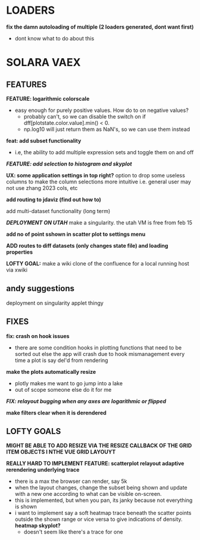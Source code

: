 # LOADERS
**fix the damn autoloading of multiple (2 loaders generated, dont want first)**
  - dont know what to do about this


# SOLARA VAEX

## FEATURES

**FEATURE: logarithmic colorscale**
  - easy enough for purely positive values. How do to on negative values?
    - probably can't, so we can disable the switch on if dff[plotstate.color.value].min() < 0.
    - np.log10 will just return them as NaN's, so we can use them instead

**feat: add subset functionality**
- i.e, the ability to add multiple expression sets and toggle them on and off

***FEATURE: add selection to histogram and skyplot***

**UX: some application settings in top right?**
  option to drop some useless columns to make the column selections more intuitive
    i.e. general user may not use zhang 2023 cols, etc

**add routing to jdaviz (find out how to)**

add multi-dataset functionality (long term)

***DEPLOYMENT ON UTAH***
make a singularity.
the utah VM is free from feb 15


**add no of point sshown in scatter plot to settings menu**

**ADD routes to diff datasets (only changes state file) and loading properties**

**LOFTY GOAL:** make a wiki clone of the confluence for a local running host via xwiki


## andy suggestions

deployment on singularity applet thingy



## FIXES
**fix: crash on hook issues**
  - there are some condition hooks in plotting functions that need to be sorted out else the app will crash due to hook mismanagement every time a plot is say del'd from rendering

**make the plots automatically resize**
  - plotly makes me want to go jump into a lake
  - out of scope someone else do it for me

***FIX: relayout bugging when any axes are logarithmic or flipped***

**make filters clear when it is derendered**

## LOFTY GOALS

**MIGHT BE ABLE TO ADD RESIZE VIA THE RESIZE CALLBACK OF THE GRID ITEM OBJECTS I NTHE VUE GRID LAYOUYT**

**REALLY HARD TO IMPLEMENT FEATURE: scatterplot relayout adaptive rerendering underlying trace**
  - there is a max the browser can render, say 5k
  - when the layout changes, change the subset being shown and update with a new one according to what can be visible on-screen.
  - this is implemented, but when you pan, its janky because not everything is shown
  - i want to implement say a soft heatmap trace beneath the scatter points outside the shown range or vice versa to give indications of density.
    **heatmap skyplot?**
      - doesn't seem like there's a trace for one
